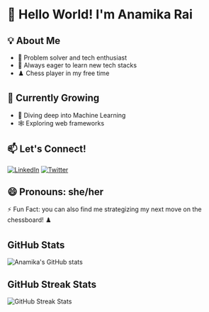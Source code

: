 # 👋 Hello World! I'm Anamika Rai

## 💡 About Me
- 🧠 Problem solver and tech enthusiast
- 🚀 Always eager to learn new tech stacks
- ♟️ Chess player in my free time

## 🌱 Currently Growing
- 🤖 Diving deep into Machine Learning
- 🕸️ Exploring web frameworks

## 📫 Let's Connect!
[![LinkedIn](https://img.shields.io/badge/LinkedIn-0077B5?style=for-the-badge&logo=linkedin&logoColor=white)](https://www.linkedin.com/in/anamikaraiin)
[![Twitter](https://img.shields.io/badge/Twitter-1DA1F2?style=for-the-badge&logo=twitter&logoColor=white)](https://twitter.com/Anamikaaraii)

## 😄 Pronouns: she/her

⚡ Fun Fact: you can also find me strategizing my next move on the chessboard! ♟️

## GitHub Stats
![Anamika's GitHub stats](https://github-readme-stats.vercel.app/api?username=AnamikaDEVOP&show_icons=true&theme=radical)
## GitHub Streak Stats
![GitHub Streak Stats](https://github-readme-streak-stats.herokuapp.com/?user=AnamikaDEVOP&theme=radical)




<!---
AnamikaDEVOP/AnamikaDEVOP is a ✨ special ✨ repository because its `README.md` (this file) appears on your GitHub profile.
You can click the Preview link to take a look at your changes.
--->
